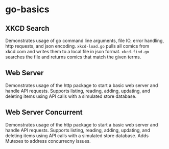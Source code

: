 # go-basics

## XKCD Search
Demonstrates usage of go command line arguments, file IO, error handling, http requests, and json encoding. `xkcd-load.go` pulls all comics from xkcd.com and writes them to a local file in json format. `xkcd-find.go` searches the file and returns comics that match the given terms.

## Web Server
Demonstrates usage of the http package to start a basic web server and handle API requests. Supports listing, reading, adding, updating, and deleting items using API calls with a simulated store database.

## Web Server Concurrent
Demonstrates usage of the http package to start a basic web server and handle API requests. Supports listing, reading, adding, updating, and deleting items using API calls with a simulated store database. Adds Mutexes to address concurrecny issues.
